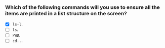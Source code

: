 ### Which of the following commands will you use to ensure all the items are printed in a list structure on the screen?

- [x] `ls-l`.
- [ ] `ls`.
- [ ] `PWD`.
- [ ] `cd..`.
